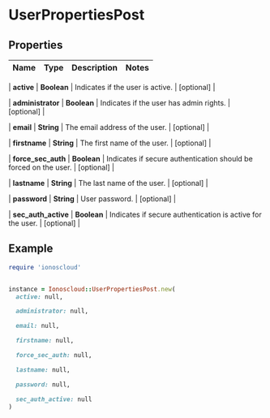 # UserPropertiesPost

## Properties

| Name | Type | Description | Notes |
| ---- | ---- | ----------- | ----- |

| **active** | **Boolean** | Indicates if the user is active. | [optional] |

| **administrator** | **Boolean** | Indicates if the user has admin rights. | [optional] |

| **email** | **String** | The email address of the user. | [optional] |

| **firstname** | **String** | The first name of the user. | [optional] |

| **force_sec_auth** | **Boolean** | Indicates if secure authentication should be forced on the user. | [optional] |

| **lastname** | **String** | The last name of the user. | [optional] |

| **password** | **String** | User password. | [optional] |

| **sec_auth_active** | **Boolean** | Indicates if secure authentication is active for the user. | [optional] |

## Example

```ruby
require 'ionoscloud'


instance = Ionoscloud::UserPropertiesPost.new(
  active: null,

  administrator: null,

  email: null,

  firstname: null,

  force_sec_auth: null,

  lastname: null,

  password: null,

  sec_auth_active: null
)
```

